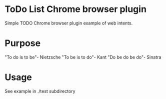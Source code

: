 ToDo List Chrome browser plugin
===============================

Simple TODO Chrome browser plugin example of web intents.

Purpose
=======
"To do is to be"- Nietzsche
"To be is to do"- Kant
"Do be do be do"- Sinatra

Usage
=====
See example in ./test subdirectory

